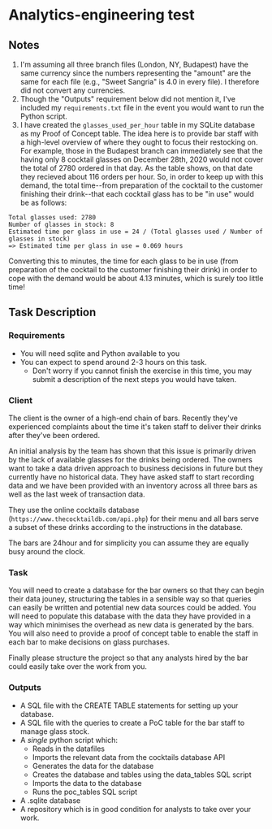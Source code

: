 # Analytics-engineering test

## Notes

1. I'm assuming all three branch files (London, NY, Budapest) have the same currency since the numbers representing the "amount" are the same for each file (e.g., "Sweet Sangria" is 4.0 in every file). I therefore did not convert any currencies.
2. Though the "Outputs" requirement below did not mention it, I've included my `requirements.txt` file in the event you would want to run the Python script.
3. I have created the `glasses_used_per_hour` table in my SQLite database as my Proof of Concept table. The idea here is to provide bar staff with a high-level overview of where they ought to focus their restocking on. For example, those in the Budapest branch can immediately see that the having only 8 cocktail glasses on December 28th, 2020 would not cover the total of 2780 ordered in that day. As the table shows, on that date they recieved about 116 orders per hour. So, in order to keep up with this demand, the total time--from preparation of the cocktail to the customer finishing their drink--that each cocktail glass has to be "in use" would be as follows:

```
Total glasses used: 2780
Number of glasses in stock: 8
Estimated time per glass in use = 24 / (Total glasses used / Number of glasses in stock)
=> Estimated time per glass in use = 0.069 hours
```
Converting this to minutes, the time for each glass to be in use (from preparation of the cocktail to the customer finishing their drink) in order to cope with the demand would be about 4.13 minutes, which is surely too little time!

## Task Description
### Requirements
- You will need sqlite and Python available to you
- You can expect to spend around 2-3 hours on this task.
    - Don't worry if you cannot finish the exercise in this time, you may submit a description of the next steps you would have taken.

### Client
The client is the owner of a high-end chain of bars. Recently they've experienced complaints about the time it's taken staff to deliver their drinks after they've been ordered.

An initial analysis by the team has shown that this issue is primarily driven by the lack of available glasses for the drinks being ordered. The owners want to take a data driven approach to business decisions in future but they currently have no historical data. They have asked staff to start recording data and we have been provided with an inventory across all three bars as well as the last week of transaction data.

They use the online cocktails database (`https://www.thecocktaildb.com/api.php`) for their menu and all bars serve a subset of these drinks according to the instructions in the database.

The bars are 24hour and for simplicity you can assume they are equally busy around the clock.

### Task
You will need to create a database for the bar owners so that they can begin their data jouney, structuring the tables in a sensible way so that queries can easily be written and potential new data sources could be added. You will need to populate this database with the data they have provided in a way which minimises the overhead as new data is generated by the bars. You will also need to provide a proof of concept table to enable the staff in each bar to make decisions on glass purchases.

Finally please structure the project so that any analysts hired by the bar could easily take over the work from you.

### Outputs
- A SQL file with the CREATE TABLE statements for setting up your database.
- A SQL file with the queries to create a PoC table for the bar staff to manage glass stock.
- A *single* python script which:
    - Reads in the datafiles
    - Imports the relevant data from the cocktails database API
    - Generates the data for the database
    - Creates the database and tables using the data_tables SQL script
    - Imports the data to the database
    - Runs the poc_tables SQL script
- A .sqlite database
- A repository which is in good condition for analysts to take over your work.